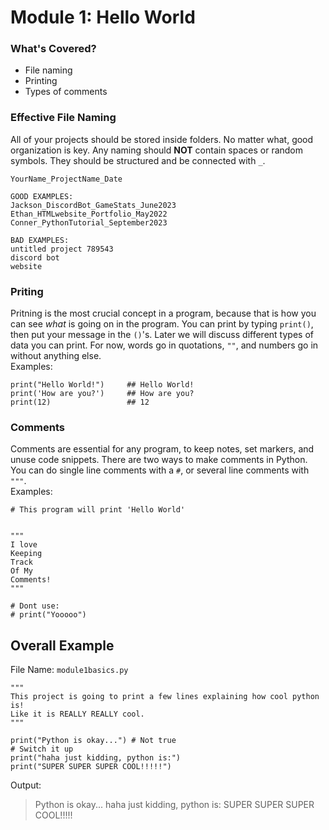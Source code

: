 # Module 1: Hello World

### What's Covered?
- File naming
- Printing
- Types of comments

### Effective File Naming
All of your projects should be stored inside folders. No matter what, good organization is key. Any naming should __NOT__ contain spaces or random symbols. They should be structured and be connected with `_`.
```
YourName_ProjectName_Date

GOOD EXAMPLES:
Jackson_DiscordBot_GameStats_June2023
Ethan_HTMLwebsite_Portfolio_May2022
Conner_PythonTutorial_September2023

BAD EXAMPLES:
untitled project 789543
discord bot
website
```

### Priting
Pritning is the most crucial concept in a program, because that is how you can see *what* is going on in the program. You can print by typing `print()`, then put your message in the `()`'s. Later we will discuss different types of data you can print. For now, words go in quotations, `""`, and numbers go in without anything else.  
Examples:
```
print("Hello World!")     ## Hello World!
print('How are you?')     ## How are you?
print(12)                 ## 12
```

### Comments
Comments are essential for any program, to keep notes, set markers, and unuse code snippets. There are two ways to make comments in Python. You can do single line comments with a `#`, or several line comments with `"""`.  
Examples:
```
# This program will print 'Hello World'


"""
I love
Keeping
Track
Of My
Comments!
"""

# Dont use:
# print("Yooooo")
```

## Overall Example
File Name: `module1basics.py`
```
"""
This project is going to print a few lines explaining how cool python is!
Like it is REALLY REALLY cool.
"""

print("Python is okay...") # Not true
# Switch it up
print("haha just kidding, python is:")
print("SUPER SUPER SUPER COOL!!!!!")
```
Output:  
> Python is okay...
> haha just kidding, python is:
> SUPER SUPER SUPER COOL!!!!!
